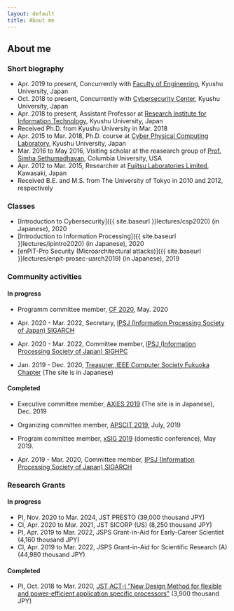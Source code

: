 ```yaml
---
layout: default
title: About me
---
```


## About me

### Short biography
+ Apr. 2019 to present, Concurrently with [Faculty of Engineering](https://www.eng.kyushu-u.ac.jp/e/), Kyushu University, Japan
+ Oct. 2018 to present, Concurrently with [Cybersecurity Center](https://cs.kyushu-u.ac.jp/en/), Kyushu University, Japan
+ Apr. 2018 to present, Assistant Professor at [Research Institute for Information Technology](http://ri2t.kyushu-u.ac.jp/en/index-e.html), Kyushu University, Japan
+ Received Ph.D. from Kyushu University in Mar. 2018
+ Apr. 2015 to Mar. 2018, Ph.D. course at [Cyber Physical Computing Laboratory](http://www.cpc.ait.kyushu-u.ac.jp/), Kyushu University, Japan
+ Mar. 2016 to May 2016, Visiting scholar at the reasearch group of [Prof. Simha Sethumadhavan](http://www.cs.columbia.edu/~simha/), Columbia University, USA
+ Apr. 2012 to Mar. 2015, Researcher at [Fujitsu Laboratories Limited](http://www.fujitsu.com/jp/group/labs/en/), Kawasaki, Japan
+ Received B.E. and M.S. from The University of Tokyo in 2010 and 2012, respectively

### Classes
+ [Introduction to Cybersecurity]({{ site.baseurl }}lectures/csp2020) (in Japanese), 2020
+ [Introduction to Information Processing]({{ site.baseurl }}lectures/ipintro2020) (in Japanese), 2020
+ [enPiT-Pro Security (Microarchitectural attacks)]({{ site.baseurl }}lectures/enpit-prosec-uarch2019) (in Japanese), 2019

### Community activities
#### In progress
+ Programm committee member, [CF 2020](http://www.computingfrontiers.org/2020/), May. 2020

+ Apr. 2020 - Mar. 2022, Secretary, [IPSJ (Information Processing Society of Japan) SIGARCH](http://sigarc.ipsj.or.jp/)
+ Apr. 2020 - Mar. 2022, Committee member, [IPSJ (Information Processing Society of Japan) SIGHPC](http://sighpc.hpcc.jp/)
+ Jan. 2019 - Dec. 2020, [Treasurer, IEEE Computer Society Fukuoka Chapter](http://sites.ieee.org/fukuoka-cs/%E5%BD%B9%E5%93%A1/) (The site is in Japanese)

#### Completed
+ Executive committee member, [AXIES 2019](https://axies.jp/ja/conf/conf2019) (The site is in Japanese), Dec. 2019
+ Organizing committee member, [APSCIT 2019](http://www.apscit.org/apscit2019-annual-meeting-overview), July, 2019
+ Program committee member, [xSIG 2019](http://xsig.hpcc.jp/2019/) (domestic conference), May 2019.

+ Apr. 2019 - Mar. 2020, Committee member, [IPSJ (Information Processing Society of Japan) SIGARCH](http://sigarc.ipsj.or.jp/)

### Research Grants
#### In progress
+ PI, Nov. 2020 to Mar. 2024, JST PRESTO (39,000 thousand JPY)
+ CI, Apr. 2020 to Mar. 2021, JST SICORP (US) (8,250 thousand JPY)
+ PI, Apr. 2019 to Mar. 2022, JSPS Grant-in-Aid for Early-Career Scientist (4,160 thousand JPY)
+ CI, Apr. 2019 to Mar. 2022, JSPS Grant-in-Aid for Scientific Research (A) (44,980 thousand JPY)

#### Completed
+ PI, Oct. 2018 to Mar. 2020, [JST ACT-I "New Design Method for flexible and power-efficient application specific processors"](https://www.jst.go.jp/kisoken/act-i/en/project/111C001/111C001_2018.html#639d77837596eb59609715adc941828a) (3,900 thousand JPY)
